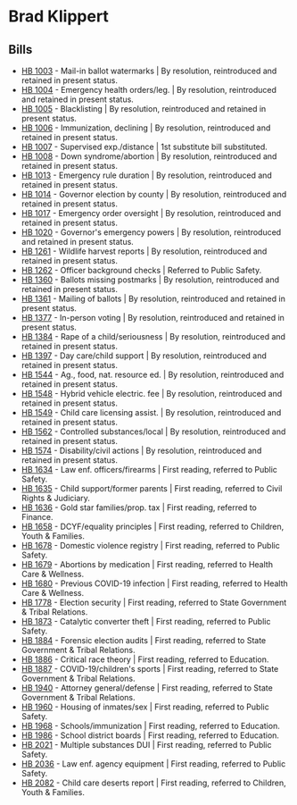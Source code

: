 # Brad Klippert
## Bills
* [HB 1003](/bill/2021-22/hb/1003/) - Mail-in ballot watermarks | By resolution, reintroduced and retained in present status.
* [HB 1004](/bill/2021-22/hb/1004/) - Emergency health orders/leg. | By resolution, reintroduced and retained in present status.
* [HB 1005](/bill/2021-22/hb/1005/) - Blacklisting | By resolution, reintroduced and retained in present status.
* [HB 1006](/bill/2021-22/hb/1006/) - Immunization, declining | By resolution, reintroduced and retained in present status.
* [HB 1007](/bill/2021-22/hb/1007/) - Supervised exp./distance | 1st substitute bill substituted.
* [HB 1008](/bill/2021-22/hb/1008/) - Down syndrome/abortion | By resolution, reintroduced and retained in present status.
* [HB 1013](/bill/2021-22/hb/1013/) - Emergency rule duration | By resolution, reintroduced and retained in present status.
* [HB 1014](/bill/2021-22/hb/1014/) - Governor election by county | By resolution, reintroduced and retained in present status.
* [HB 1017](/bill/2021-22/hb/1017/) - Emergency order oversight | By resolution, reintroduced and retained in present status.
* [HB 1020](/bill/2021-22/hb/1020/) - Governor's emergency powers | By resolution, reintroduced and retained in present status.
* [HB 1261](/bill/2021-22/hb/1261/) - Wildlife harvest reports | By resolution, reintroduced and retained in present status.
* [HB 1262](/bill/2021-22/hb/1262/) - Officer background checks | Referred to Public Safety.
* [HB 1360](/bill/2021-22/hb/1360/) - Ballots missing postmarks | By resolution, reintroduced and retained in present status.
* [HB 1361](/bill/2021-22/hb/1361/) - Mailing of ballots | By resolution, reintroduced and retained in present status.
* [HB 1377](/bill/2021-22/hb/1377/) - In-person voting | By resolution, reintroduced and retained in present status.
* [HB 1384](/bill/2021-22/hb/1384/) - Rape of a child/seriousness | By resolution, reintroduced and retained in present status.
* [HB 1397](/bill/2021-22/hb/1397/) - Day care/child support | By resolution, reintroduced and retained in present status.
* [HB 1544](/bill/2021-22/hb/1544/) - Ag., food, nat. resource ed. | By resolution, reintroduced and retained in present status.
* [HB 1548](/bill/2021-22/hb/1548/) - Hybrid vehicle electric. fee | By resolution, reintroduced and retained in present status.
* [HB 1549](/bill/2021-22/hb/1549/) - Child care licensing assist. | By resolution, reintroduced and retained in present status.
* [HB 1562](/bill/2021-22/hb/1562/) - Controlled substances/local | By resolution, reintroduced and retained in present status.
* [HB 1574](/bill/2021-22/hb/1574/) - Disability/civil actions | By resolution, reintroduced and retained in present status.
* [HB 1634](/bill/2021-22/hb/1634/) - Law enf. officers/firearms | First reading, referred to Public Safety.
* [HB 1635](/bill/2021-22/hb/1635/) - Child support/former parents | First reading, referred to Civil Rights & Judiciary.
* [HB 1636](/bill/2021-22/hb/1636/) - Gold star families/prop. tax | First reading, referred to Finance.
* [HB 1658](/bill/2021-22/hb/1658/) - DCYF/equality principles | First reading, referred to Children, Youth & Families.
* [HB 1678](/bill/2021-22/hb/1678/) - Domestic violence registry | First reading, referred to Public Safety.
* [HB 1679](/bill/2021-22/hb/1679/) - Abortions by medication | First reading, referred to Health Care & Wellness.
* [HB 1680](/bill/2021-22/hb/1680/) - Previous COVID-19 infection | First reading, referred to Health Care & Wellness.
* [HB 1778](/bill/2021-22/hb/1778/) - Election security | First reading, referred to State Government & Tribal Relations.
* [HB 1873](/bill/2021-22/hb/1873/) - Catalytic converter theft | First reading, referred to Public Safety.
* [HB 1884](/bill/2021-22/hb/1884/) - Forensic election audits | First reading, referred to State Government & Tribal Relations.
* [HB 1886](/bill/2021-22/hb/1886/) - Critical race theory | First reading, referred to Education.
* [HB 1887](/bill/2021-22/hb/1887/) - COVID-19/children's sports | First reading, referred to State Government & Tribal Relations.
* [HB 1940](/bill/2021-22/hb/1940/) - Attorney general/defense | First reading, referred to State Government & Tribal Relations.
* [HB 1960](/bill/2021-22/hb/1960/) - Housing of inmates/sex | First reading, referred to Public Safety.
* [HB 1968](/bill/2021-22/hb/1968/) - Schools/immunization | First reading, referred to Education.
* [HB 1986](/bill/2021-22/hb/1986/) - School district boards | First reading, referred to Education.
* [HB 2021](/bill/2021-22/hb/2021/) - Multiple substances DUI | First reading, referred to Public Safety.
* [HB 2036](/bill/2021-22/hb/2036/) - Law enf. agency equipment | First reading, referred to Public Safety.
* [HB 2082](/bill/2021-22/hb/2082/) - Child care deserts report | First reading, referred to Children, Youth & Families.

